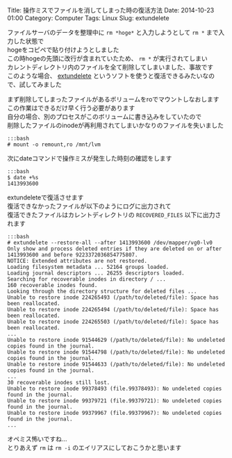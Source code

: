 Title: 操作ミスでファイルを消してしまった時の復活方法
Date: 2014-10-23 01:00
Category: Computer
Tags: Linux
Slug: extundelete

ファイルサーバのデータを整理中に `rm *hoge*` と入力しようとして `rm *` まで入力した状態で  
hogeをコピペで貼り付けようとしました  
この時hogeの先頭に改行が含まれていたため、 `rm *` が実行されてしまい  
カレントディレクトリ内のファイルを全て削除してしまいました、事故です  
このような場合、 [extundelete](http://extundelete.sourceforge.net/) というソフトを使うと復活できるみたいなので、試してみました

まず削除してしまったファイルがあるボリュームをroでマウントしなおします  
この作業はできるだけ早く行う必要があります  
自分の場合、別のプロセスがこのボリュームに書き込みをしていたので  
削除したファイルのinodeが再利用されてしまいかなりのファイルを失いました

    :::bash
    # mount -o remount,ro /mnt/lvm

次にdateコマンドで操作ミスが発生した時刻の確認をします

    :::bash
    $ date +%s
    1413993600

extundeleteで復活させます  
復活できなかったファイルが以下のようにログに出力されて  
復活できたファイルはカレントディレクトリの `RECOVERED_FILES` 以下に出力されます

    :::bash
    # extundelete --restore-all --after 1413993600 /dev/mapper/vg0-lv0
    Only show and process deleted entries if they are deleted on or after 1413993600 and before 9223372036854775807.
    NOTICE: Extended attributes are not restored.
    Loading filesystem metadata ... 52164 groups loaded.
    Loading journal descriptors ... 26255 descriptors loaded.
    Searching for recoverable inodes in directory / ...
    160 recoverable inodes found.
    Looking through the directory structure for deleted files ...
    Unable to restore inode 224265493 (/path/to/deleted/file): Space has been reallocated.
    Unable to restore inode 224265494 (/path/to/deleted/file): Space has been reallocated.
    Unable to restore inode 224265503 (/path/to/deleted/file): Space has been reallocated.
    ...
    Unable to restore inode 91544629 (/path/to/deleted/file): No undeleted copies found in the journal.
    Unable to restore inode 91544798 (/path/to/deleted/file): No undeleted copies found in the journal.
    Unable to restore inode 91544633 (/path/to/deleted/file): No undeleted copies found in the journal.
    ...
    30 recoverable inodes still lost.
    Unable to restore inode 99378493 (file.99378493): No undeleted copies found in the journal.
    Unable to restore inode 99379721 (file.99379721): No undeleted copies found in the journal.
    Unable to restore inode 99379967 (file.99379967): No undeleted copies found in the journal.
    ...

オペミス怖いですね…  
とりあえず `rm` は `rm -i` のエイリアスにしておこうかと思います
